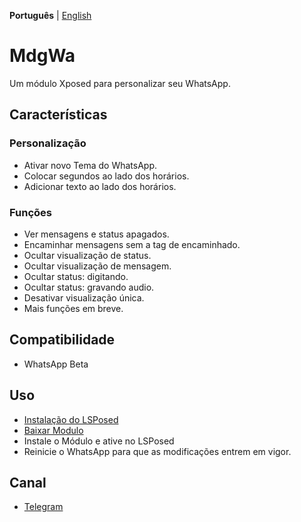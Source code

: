 **Português** | [English](https://github.com/Xposed-Modules-Repo/its.madruga.wpp/blob/main/language/README_EN.md)

# MdgWa

Um módulo Xposed para personalizar seu WhatsApp.

## Características

### Personalização

- Ativar novo Tema do WhatsApp.
- Colocar segundos ao lado dos horários.
- Adicionar texto ao lado dos horários.

### Funções

- Ver mensagens e status apagados.
- Encaminhar mensagens sem a tag de encaminhado.
- Ocultar visualização de status.
- Ocultar visualização de mensagem.
- Ocultar status: digitando.
- Ocultar status: gravando audio.
- Desativar visualização única.
- Mais funções em breve.

## Compatibilidade

- WhatsApp Beta

## Uso

- [Instalação do LSPosed](https://github.com/LSPosed/LSPosed)
- [Baixar Modulo](https://github.com/Xposed-Modules-Repo/its.madruga.wpp/releases/latest)
- Instale o Módulo e ative no LSPosed
- Reinicie o WhatsApp para que as modificações entrem em vigor.

## Canal

- [Telegram](https://t.me/mdgwamodule)